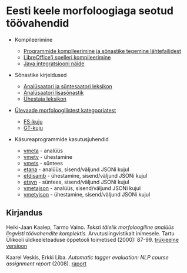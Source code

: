 # Eesti keele morfoloogiaga seotud töövahendid

* Kompileerimine
  * [Programmide kompileerimine ja sõnastike tegemine lähtefailidest](https://github.com/Filosoft/vabamorf/blob/master/doc/programmid_ja_sonastikud.md)
  * [LibreOffice'i spelleri kompileerimine](https://github.com/Filosoft/vabamorf/blob/master/apps/plugin/libreoffice/readme.txt)
  * [Java integratsiooni näide](https://github.com/Filosoft/vabamorf/blob/master/apps/cmdline/java/readme.html)

* Sõnastike kirjeldused
  * [Analüsaatori ja süntesaatori leksikon](https://github.com/Filosoft/vabamorf/blob/master/doc/morfi_leksikoni_kirjeldus.md)
  * [Analüsaatori lisasõnastik](https://github.com/Filosoft/vabamorf/blob/master/apps/cmdline/vmeta/kasutajasonastik.md)
  * [Ühestaja leksikon](https://github.com/Filosoft/vabamorf/blob/master/doc/yhestaja_leksikoni_kirjeldus.md)
  
* [Ülevaade morfoloogilistest kategooriatest](https://cl.ut.ee/ressursid/morfo-systeemid/index.php?lang=et)
  * [FS-kuju](https://github.com/Filosoft/vabamorf/blob/master/doc/kategooriad.md)
  * [GT-kuju](https://www.keeleveeb.ee/dict/corpus/shared/categories.html)

* Käsureaprogrammide kasutusjuhendid
  * [vmeta](https://github.com/Filosoft/vabamorf/blob/master/apps/cmdline/vmeta/LOEMIND.md) - analüüs
  * [vmety](https://github.com/Filosoft/vabamorf/blob/master/apps/cmdline/vmety/LOEMIND.md) - ühestamine
  * [vmets](https://github.com/Filosoft/vabamorf/blob/master/apps/cmdline/vmets/LOEMIND.md) - süntees
  * [etana](https://github.com/Filosoft/vabamorf/blob/master/apps/cmdline/etana/readme.txt) - analüüs, sisend/väljund JSONi kujul
  * [etdisamb](https://github.com/Filosoft/vabamorf/blob/master/apps/cmdline/etdisamb/readme.txt) - ühestamine, sisend/väljund JSONi kujul
  * [etsyn](https://github.com/Filosoft/vabamorf/blob/master/apps/cmdline/etsyn/readme.txt) - süntees, sisend/väljund JSONi kujul
  * [vmetajson](https://github.com/Filosoft/vabamorf/tree/master/apps/cmdline/vmetajson) - analüüs, sisend/väljund JSONi kujul
  * [vmetyjson](https://github.com/Filosoft/vabamorf/tree/master/apps/cmdline/vmetyjson) - ühestamine, sisend/väljund JSONi kujul
  
## Kirjandus
Heiki-Jaan Kaalep, Tarmo Vaino. *Teksti täielik morfoloogiline analüüs lingvisti töövahendite komplektis.* Arvutuslingvistikalt inimesele. Tartu Ülikooli üldkeeleteaduse õppetooli toimetised (2000): 87-99. [trükieelne versioon](https://www.cl.ut.ee/yllitised/kogumik2000.pdf)

 Kaarel Veskis, Erkki Liba. *Automatic tagger evaluation: NLP course assignment report* (2008).
 [raport](https://entu.keeleressursid.ee/public-document/entity-7052)